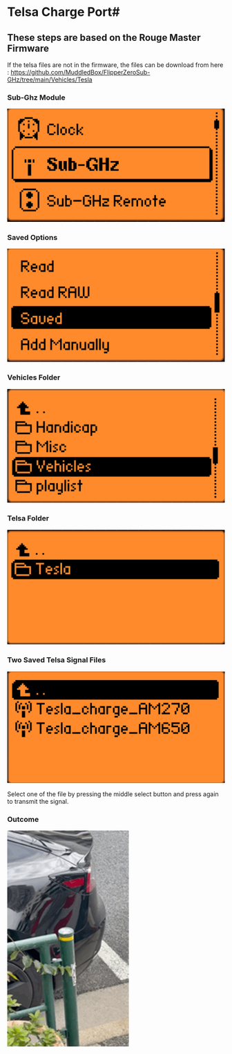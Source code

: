 # Telsa Charge Port#

## These steps are based on the Rouge Master Firmware ##
If the telsa files are not in the firmware, the files can be download from here :
https://github.com/MuddledBox/FlipperZeroSub-GHz/tree/main/Vehicles/Tesla

### Sub-Ghz Module ###
![Sub-GHz Menu](https://github.com/7ang0n1n3/flipperzero/blob/main/toolbox/sub-ghz/images/sub-ghz.png)

### Saved Options ###
![Sub-GHz Saved Menu](https://github.com/7ang0n1n3/flipperzero/blob/main/toolbox/sub-ghz/images/sub-ghz-saved.png)

### Vehicles Folder ###
![Sub-GHz Saved Vehicles Menu](https://github.com/7ang0n1n3/flipperzero/blob/main/toolbox/sub-ghz/images/sub-ghz-vehicles.png)

### Telsa Folder ###
![Sub-GHz Saved Vehicles Telsa Menu](https://github.com/7ang0n1n3/flipperzero/blob/main/toolbox/sub-ghz/images/sub-ghz-vehicles-telsa.png)

### Two Saved Telsa Signal Files ###
![Sub-GHz Saved Vehicles Telsa Files Menu](https://github.com/7ang0n1n3/flipperzero/blob/main/toolbox/sub-ghz/images/sub-ghz-vehicles-telsa-files.png)

Select one of the file by pressing the middle select button and press again to transmit the signal.

### Outcome ###
![What happens](https://github.com/7ang0n1n3/flipperzero/blob/main/toolbox/sub-ghz/images/telsa_results.gif)
